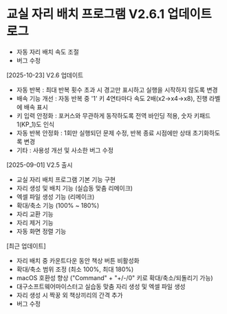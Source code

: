 # 교실 자리 배치 프로그램 V2.6.1 업데이트 로그

- 자동 자리 배치 속도 조절
- 버그 수정

[2025-10-23] V2.6 업데이트
- 자동 반복 : 최대 반복 횟수 초과 시 경고만 표시하고 실행을 시작하지 않도록 변경
- 배속 기능 개선 : 자동 반복 중 '1' 키 4연타마다 속도 2배(x2→x4→x8), 진행 라벨에 배속 표시
- 키 입력 안정화 : 포커스와 무관하게 동작하도록 전역 바인딩 적용, 숫자 키패드 1(KP_1)도 인식
- 자동 반복 안정화 : 1회만 실행되던 문제 수정, 반복 종료 시점에만 상태 초기화하도록 변경
- 기타 : 사용성 개선 및 사소한 버그 수정

[2025-09-01] V2.5 출시
- 교실 자리 배치 프로그램 기본 기능 구현
- 자리 생성 및 배치 기능 (실습동 맞춤 리메이크)
- 엑셀 파일 생성 기능 (리메이크)
- 확대/축소 기능 (100% ~ 180%)
- 자리 교환 기능
- 자리 제거 기능
- 자동 화면 정렬 기능

[최근 업데이트]
- 자리 배치 중 카운트다운 동안 책상 버튼 비활성화
- 확대/축소 범위 조정 (최소 100%, 최대 180%)
- macOS 호환성 향상 ("Command" + "+/-/0" 키로 확대/축소/되돌리기 가능)
- 대구소프트웨어마이스터고 실습동 맞춤 자리 생성 및 엑셀 파일 생성
- 자리 생성 시 짝꿍 외 책상끼리의 간격 추가
- 버그 수정
